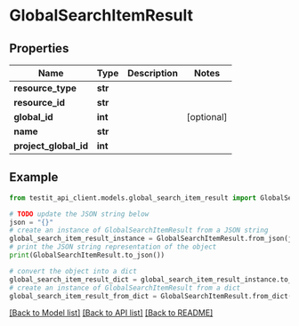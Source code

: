 # GlobalSearchItemResult


## Properties

Name | Type | Description | Notes
------------ | ------------- | ------------- | -------------
**resource_type** | **str** |  | 
**resource_id** | **str** |  | 
**global_id** | **int** |  | [optional] 
**name** | **str** |  | 
**project_global_id** | **int** |  | 

## Example

```python
from testit_api_client.models.global_search_item_result import GlobalSearchItemResult

# TODO update the JSON string below
json = "{}"
# create an instance of GlobalSearchItemResult from a JSON string
global_search_item_result_instance = GlobalSearchItemResult.from_json(json)
# print the JSON string representation of the object
print(GlobalSearchItemResult.to_json())

# convert the object into a dict
global_search_item_result_dict = global_search_item_result_instance.to_dict()
# create an instance of GlobalSearchItemResult from a dict
global_search_item_result_from_dict = GlobalSearchItemResult.from_dict(global_search_item_result_dict)
```
[[Back to Model list]](../README.md#documentation-for-models) [[Back to API list]](../README.md#documentation-for-api-endpoints) [[Back to README]](../README.md)


